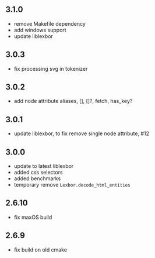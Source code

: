 ## 3.1.0
* remove Makefile dependency
* add windows support
* update liblexbor

## 3.0.3
* fix processing svg in tokenizer

## 3.0.2
* add node attribute aliases, [], []?, fetch, has_key?

## 3.0.1
* update liblexbor, to fix remove single node attribute, #12

## 3.0.0
* update to latest liblexbor
* added css selectors
* added benchmarks
* temporary remove `Lexbor.decode_html_entities`

## 2.6.10
* fix maxOS build

## 2.6.9
* fix build on old cmake
